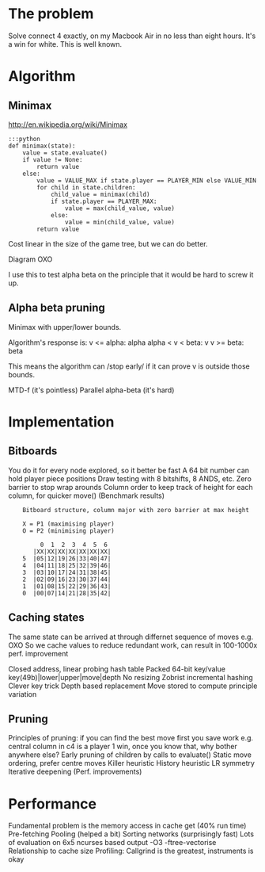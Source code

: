 
The problem
===========

Solve connect 4 exactly, on my Macbook Air in no less than eight hours. It's a win for white. This is well known.

Algorithm
=========

Minimax
-------
http://en.wikipedia.org/wiki/Minimax

    :::python
    def minimax(state):
        value = state.evaluate()
        if value != None:
            return value
        else:
            value = VALUE_MAX if state.player == PLAYER_MIN else VALUE_MIN
            for child in state.children:
                child_value = minimax(child)
                if state.player == PLAYER_MAX:
                    value = max(child_value, value)
                else:
                    value = min(child_value, value)
            return value

Cost linear in the size of the game tree, but we can do better.

Diagram OXO

I use this to test alpha beta on the principle that it would be hard to screw it up.

Alpha beta pruning
------------------

Minimax with upper/lower bounds.

Algorithm's response is:
    v <= alpha: alpha
    alpha < v < beta: v
    v >= beta: beta

This means the algorithm can /stop early/ if it can prove v is outside those bounds.

MTD-f (it's pointless)
Parallel alpha-beta (it's hard)

Implementation
==============

Bitboards
---------
You do it for every node explored, so it better be fast
A 64 bit number can hold player piece positions
Draw testing with 8 bitshifts, 8 ANDS, etc.
Zero barrier to stop wrap arounds
Column order to keep track of height for each column, for quicker move()
(Benchmark results)

        Bitboard structure, column major with zero barrier at max height

        X = P1 (maximising player)
        O = P2 (minimising player)

             0  1  2  3  4  5  6
           |XX|XX|XX|XX|XX|XX|XX|
        5  |05|12|19|26|33|40|47|
        4  |04|11|18|25|32|39|46|
        3  |03|10|17|24|31|38|45|
        2  |02|09|16|23|30|37|44|
        1  |01|08|15|22|29|36|43|
        0  |00|07|14|21|28|35|42|


Caching states
--------------
The same state can be arrived at through differnet sequence of moves
e.g. OXO
So we cache values to reduce redundant work, can result in 100-1000x perf. improvement

Closed address, linear probing hash table
Packed 64-bit key/value
key(49b)|lower|upper|move|depth
No resizing
Zobrist incremental hashing
Clever key trick
Depth based replacement
Move stored to compute principle variation

Pruning
-------
Principles of pruning: if you can find the best move first you save work
e.g. central column in c4 is a player 1 win, once you know that, why bother anywhere else?
Early pruning of children by calls to evaluate()
Static move ordering, prefer centre moves
Killer heuristic
History heuristic
LR symmetry
Iterative deepening
(Perf. improvements)

Performance
===================
Fundamental problem is the memory access in cache get (40% run time)
Pre-fetching
Pooling (helped a bit)
Sorting networks (surprisingly fast)
Lots of evaluation on 6x5
ncurses based output
-O3 -ftree-vectorise
Relationship to cache size
Profiling: Callgrind is the greatest, instruments is okay

